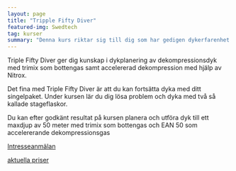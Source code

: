 ```yaml
---
layout: page
title: "Tripple Fifty Diver"
featured-img: Swedtech
tag: kurser
summary: "Denna kurs riktar sig till dig som har gedigen dykerfarenhet med singelflaska men vill vidare och göra riktigt bra dyk utan att behöva skaffa dubbelpaket."
---
```


Triple Fifty Diver ger dig kunskap i dykplanering av dekompressionsdyk med trimix som bottengas samt accelererad dekompression med hjälp av Nitrox.

Det fina med Triple Fifty Diver är att du kan fortsätta dyka med ditt singelpaket. Under kursen lär du dig lösa problem och dyka med två så kallade stageflaskor.

Du kan efter godkänt resultat på kursen planera och utföra dyk till ett maxdjup av 50 meter med trimix som bottengas och EAN 50 som accelererande dekompressionsgas

[Intresseanmälan](/contact)

[aktuella priser](/kursutbud/priser)
